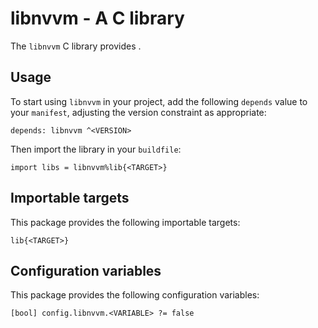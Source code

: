 # libnvvm - A C library

The `libnvvm` C library provides <SUMMARY-OF-FUNCTIONALITY>.


## Usage

To start using `libnvvm` in your project, add the following `depends`
value to your `manifest`, adjusting the version constraint as appropriate:

```
depends: libnvvm ^<VERSION>
```

Then import the library in your `buildfile`:

```
import libs = libnvvm%lib{<TARGET>}
```


## Importable targets

This package provides the following importable targets:

```
lib{<TARGET>}
```

<DESCRIPTION-OF-IMPORTABLE-TARGETS>


## Configuration variables

This package provides the following configuration variables:

```
[bool] config.libnvvm.<VARIABLE> ?= false
```

<DESCRIPTION-OF-CONFIG-VARIABLES>
